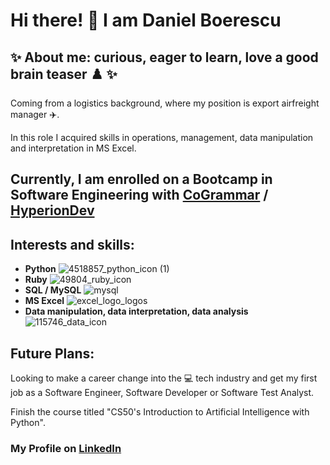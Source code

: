 # Hi there! :wave: I am Daniel Boerescu

## ✨ About me: curious, eager to learn, love a good brain teaser :chess_pawn: ✨ 
Coming from a logistics background, where my position is export airfreight manager :airplane:.

In this role I acquired skills in operations, management, data manipulation and interpretation in MS Excel.

## Currently, I am enrolled on a Bootcamp in Software Engineering with [CoGrammar](https://skills.cogrammar.com/) / [HyperionDev](https://www.hyperiondev.com/)
## Interests and skills:
- __Python__ ![4518857_python_icon (1)](https://github.com/DANIEL-BOERESCU/DANIEL-BOERESCU/assets/164760774/c3834e13-c3a1-4b57-84c8-29b119eb236a)
- __Ruby__ ![49804_ruby_icon](https://github.com/DANIEL-BOERESCU/DANIEL-BOERESCU/assets/164760774/f935a1da-0d22-46e7-8315-fa12c267da2b)
- __SQL / MySQL__ ![mysql](https://github.com/DANIEL-BOERESCU/DANIEL-BOERESCU/assets/164760774/591c328a-6f3a-4d48-b6e6-83420bf22334)
- __MS Excel__ ![excel_logo_logos](https://github.com/DANIEL-BOERESCU/DANIEL-BOERESCU/assets/164760774/c0cd00d7-7bd4-4f55-b8ee-2f8bd61075df)
- __Data manipulation, data interpretation, data analysis__ ![115746_data_icon](https://github.com/DANIEL-BOERESCU/DANIEL-BOERESCU/assets/164760774/8cecb316-af50-4924-a2bd-12bab27874e9)

## Future Plans:
Looking to make a career change into the :computer: tech industry and get my first job as a Software Engineer, Software Developer or Software Test Analyst.

Finish the course titled "CS50's Introduction to Artificial Intelligence with Python".


### My Profile on [LinkedIn](https://www.linkedin.com/in/daniel-boerescu-49b30411b/) 

